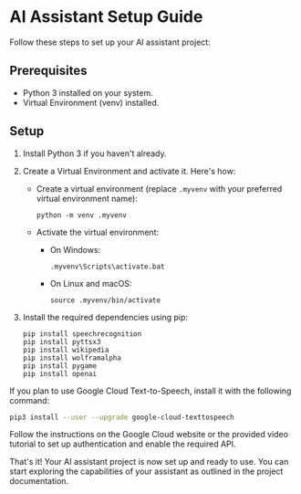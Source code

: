 # AI Assistant Setup Guide

Follow these steps to set up your AI assistant project:

## Prerequisites

- Python 3 installed on your system.
- Virtual Environment (venv) installed.

## Setup

1. Install Python 3 if you haven't already.

2. Create a Virtual Environment and activate it. Here's how:

    - Create a virtual environment (replace `.myvenv` with your preferred virtual environment name):
      ```shell
      python -m venv .myvenv
      ```

    - Activate the virtual environment:
        - On Windows:
          ```shell
          .myvenv\Scripts\activate.bat
          ```

        - On Linux and macOS:
          ```shell
          source .myvenv/bin/activate
          ```

3. Install the required dependencies using pip:

   ```shell
   pip install speechrecognition
   pip install pyttsx3
   pip install wikipedia
   pip install wolframalpha
   pip install pygame
   pip install openai

If you plan to use Google Cloud Text-to-Speech, install it with the following command:
```bash 
pip3 install --user --upgrade google-cloud-texttospeech
```
Follow the instructions on the Google Cloud website or the provided video tutorial to set up authentication and enable the required API.

That's it! Your AI assistant project is now set up and ready to use. You can start exploring the capabilities of your assistant as outlined in the project documentation.
